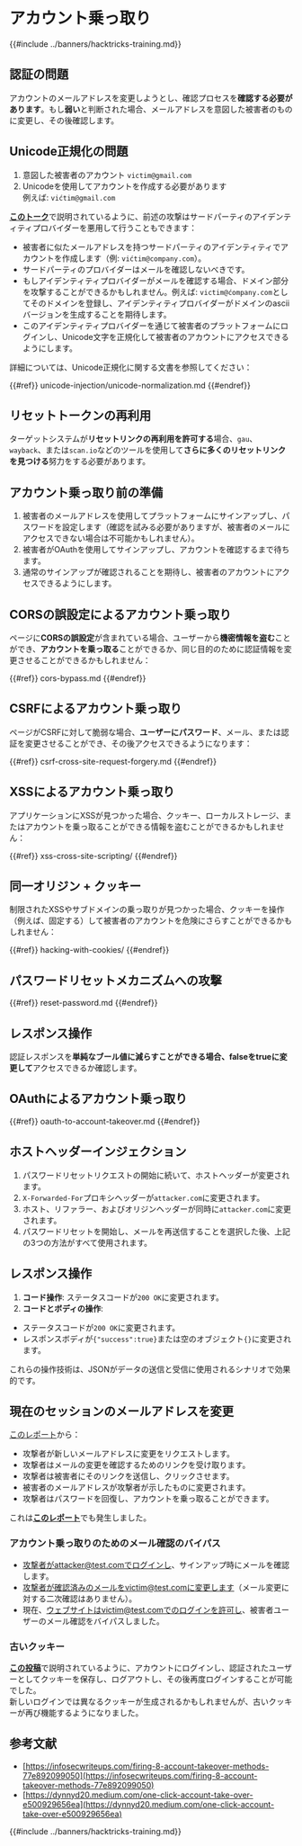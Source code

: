 # アカウント乗っ取り

{{#include ../banners/hacktricks-training.md}}

## **認証の問題**

アカウントのメールアドレスを変更しようとし、確認プロセスを**確認する必要があります**。もし**弱い**と判断された場合、メールアドレスを意図した被害者のものに変更し、その後確認します。

## **Unicode正規化の問題**

1. 意図した被害者のアカウント `victim@gmail.com`
2. Unicodeを使用してアカウントを作成する必要があります\
例えば: `vićtim@gmail.com`

[**このトーク**](https://www.youtube.com/watch?v=CiIyaZ3x49c)で説明されているように、前述の攻撃はサードパーティのアイデンティティプロバイダーを悪用して行うこともできます：

- 被害者に似たメールアドレスを持つサードパーティのアイデンティティでアカウントを作成します（例: `vićtim@company.com`）。
- サードパーティのプロバイダーはメールを確認しないべきです。
- もしアイデンティティプロバイダーがメールを確認する場合、ドメイン部分を攻撃することができるかもしれません。例えば: `victim@ćompany.com`としてそのドメインを登録し、アイデンティティプロバイダーがドメインのasciiバージョンを生成することを期待します。
- このアイデンティティプロバイダーを通じて被害者のプラットフォームにログインし、Unicode文字を正規化して被害者のアカウントにアクセスできるようにします。

詳細については、Unicode正規化に関する文書を参照してください：

{{#ref}}
unicode-injection/unicode-normalization.md
{{#endref}}

## **リセットトークンの再利用**

ターゲットシステムが**リセットリンクの再利用を許可する**場合、`gau`、`wayback`、または`scan.io`などのツールを使用して**さらに多くのリセットリンクを見つける**努力をする必要があります。

## **アカウント乗っ取り前の準備**

1. 被害者のメールアドレスを使用してプラットフォームにサインアップし、パスワードを設定します（確認を試みる必要がありますが、被害者のメールにアクセスできない場合は不可能かもしれません）。
2. 被害者がOAuthを使用してサインアップし、アカウントを確認するまで待ちます。
3. 通常のサインアップが確認されることを期待し、被害者のアカウントにアクセスできるようにします。

## **CORSの誤設定によるアカウント乗っ取り**

ページに**CORSの誤設定**が含まれている場合、ユーザーから**機密情報を盗む**ことができ、**アカウントを乗っ取る**ことができるか、同じ目的のために認証情報を変更させることができるかもしれません：

{{#ref}}
cors-bypass.md
{{#endref}}

## **CSRFによるアカウント乗っ取り**

ページがCSRFに対して脆弱な場合、**ユーザーにパスワード**、メール、または認証を変更させることができ、その後アクセスできるようになります：

{{#ref}}
csrf-cross-site-request-forgery.md
{{#endref}}

## **XSSによるアカウント乗っ取り**

アプリケーションにXSSが見つかった場合、クッキー、ローカルストレージ、またはアカウントを乗っ取ることができる情報を盗むことができるかもしれません：

{{#ref}}
xss-cross-site-scripting/
{{#endref}}

## **同一オリジン + クッキー**

制限されたXSSやサブドメインの乗っ取りが見つかった場合、クッキーを操作（例えば、固定する）して被害者のアカウントを危険にさらすことができるかもしれません：

{{#ref}}
hacking-with-cookies/
{{#endref}}

## **パスワードリセットメカニズムへの攻撃**

{{#ref}}
reset-password.md
{{#endref}}

## **レスポンス操作**

認証レスポンスを**単純なブール値に減らすことができる場合、falseをtrueに変更して**アクセスできるか確認します。

## OAuthによるアカウント乗っ取り

{{#ref}}
oauth-to-account-takeover.md
{{#endref}}

## ホストヘッダーインジェクション

1. パスワードリセットリクエストの開始に続いて、ホストヘッダーが変更されます。
2. `X-Forwarded-For`プロキシヘッダーが`attacker.com`に変更されます。
3. ホスト、リファラー、およびオリジンヘッダーが同時に`attacker.com`に変更されます。
4. パスワードリセットを開始し、メールを再送信することを選択した後、上記の3つの方法がすべて使用されます。

## レスポンス操作

1. **コード操作**: ステータスコードが`200 OK`に変更されます。
2. **コードとボディの操作**:
- ステータスコードが`200 OK`に変更されます。
- レスポンスボディが`{"success":true}`または空のオブジェクト`{}`に変更されます。

これらの操作技術は、JSONがデータの送信と受信に使用されるシナリオで効果的です。

## 現在のセッションのメールアドレスを変更

[このレポート](https://dynnyd20.medium.com/one-click-account-take-over-e500929656ea)から：

- 攻撃者が新しいメールアドレスに変更をリクエストします。
- 攻撃者はメールの変更を確認するためのリンクを受け取ります。
- 攻撃者は被害者にそのリンクを送信し、クリックさせます。
- 被害者のメールアドレスが攻撃者が示したものに変更されます。
- 攻撃者はパスワードを回復し、アカウントを乗っ取ることができます。

これは[**このレポート**](https://dynnyd20.medium.com/one-click-account-take-over-e500929656ea)でも発生しました。

### アカウント乗っ取りのためのメール確認のバイパス
- 攻撃者がattacker@test.comでログインし、サインアップ時にメールを確認します。
- 攻撃者が確認済みのメールをvictim@test.comに変更します（メール変更に対する二次確認はありません）。
- 現在、ウェブサイトはvictim@test.comでのログインを許可し、被害者ユーザーのメール確認をバイパスしました。

### 古いクッキー

[**この投稿**](https://medium.com/@niraj1mahajan/uncovering-the-hidden-vulnerability-how-i-found-an-authentication-bypass-on-shopifys-exchange-cc2729ea31a9)で説明されているように、アカウントにログインし、認証されたユーザーとしてクッキーを保存し、ログアウトし、その後再度ログインすることが可能でした。\
新しいログインでは異なるクッキーが生成されるかもしれませんが、古いクッキーが再び機能するようになりました。

## 参考文献

- [https://infosecwriteups.com/firing-8-account-takeover-methods-77e892099050](https://infosecwriteups.com/firing-8-account-takeover-methods-77e892099050)
- [https://dynnyd20.medium.com/one-click-account-take-over-e500929656ea](https://dynnyd20.medium.com/one-click-account-take-over-e500929656ea)

{{#include ../banners/hacktricks-training.md}}
